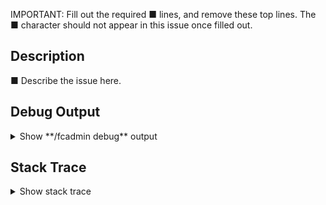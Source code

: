 IMPORTANT:
Fill out the required ■ lines, and remove these top lines.
The ■ character should not appear in this issue once filled out.

## Description
■ Describe the issue here.

## Debug Output
<details><summary>Show **/fcadmin debug** output</summary><pre><code>
■ Run the command "fcadmin debug", and copy the output here.
</code></pre></details>

## Stack Trace
<details><summary>Show stack trace</summary><pre><code>
■ Copy console errors here. If there is none, remove this section entirely.
</code></pre></details>
